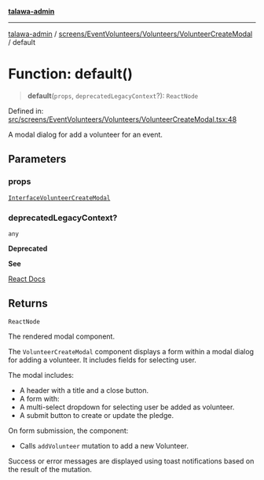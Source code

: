 [**talawa-admin**](../../../../../README.md)

***

[talawa-admin](../../../../../README.md) / [screens/EventVolunteers/Volunteers/VolunteerCreateModal](../README.md) / default

# Function: default()

> **default**(`props`, `deprecatedLegacyContext`?): `ReactNode`

Defined in: [src/screens/EventVolunteers/Volunteers/VolunteerCreateModal.tsx:48](https://github.com/gautam-divyanshu/talawa-admin/blob/2490b2ea9583ec972ca984b1d93932def1c9f92b/src/screens/EventVolunteers/Volunteers/VolunteerCreateModal.tsx#L48)

A modal dialog for add a volunteer for an event.

## Parameters

### props

[`InterfaceVolunteerCreateModal`](../interfaces/InterfaceVolunteerCreateModal.md)

### deprecatedLegacyContext?

`any`

**Deprecated**

**See**

[React Docs](https://legacy.reactjs.org/docs/legacy-context.html#referencing-context-in-lifecycle-methods)

## Returns

`ReactNode`

The rendered modal component.

The `VolunteerCreateModal` component displays a form within a modal dialog for adding a volunteer.
It includes fields for selecting user.

The modal includes:
- A header with a title and a close button.
- A form with:
- A multi-select dropdown for selecting user be added as volunteer.
- A submit button to create or update the pledge.

On form submission, the component:
- Calls `addVolunteer` mutation to add a new Volunteer.

Success or error messages are displayed using toast notifications based on the result of the mutation.

